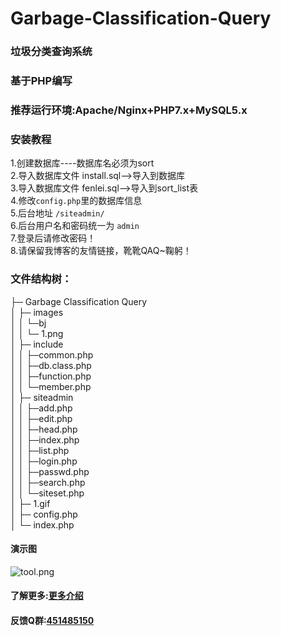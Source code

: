 # Garbage-Classification-Query

### 垃圾分类查询系统

### 基于PHP编写

### 推荐运行环境:Apache/Nginx+PHP7.x+MySQL5.x
### 安装教程<br >
1.创建数据库----数据库名必须为sort<br >
2.导入数据库文件 install.sql-->导入到数据库<br >
3.导入数据库文件 fenlei.sql-->导入到sort_list表<br >
4.修改`config.php`里的数据库信息<br >
5.后台地址 `/siteadmin/`<br >
6.后台用户名和密码统一为 `admin`<br >
7.登录后请修改密码！<br >
8.请保留我博客的友情链接，靴靴QAQ~鞠躬！<br >

### 文件结构树：<br >
├─ Garbage Classification Query<br >
│  ├─ images<br >
│  │  └─bj<br >
│  │    └─ 1.png<br >
│  ├─ include<br >
│  │  ├─common.php<br >
│  │  ├─db.class.php<br >
│  │  ├─function.php<br >
│  │  └─member.php<br >
│  ├─ siteadmin<br >
│  │  ├─add.php<br >
│  │  ├─edit.php<br >
│  │  ├─head.php<br >
│  │  ├─index.php<br >
│  │  ├─list.php<br >
│  │  ├─login.php<br >
│  │  ├─passwd.php<br >
│  │  ├─search.php<br >
│  │  └─siteset.php<br >
│  ├─ 1.gif<br >
│  ├─ config.php<br >
│  └─ index.php<br >

#### 演示图

![tool.png](https://i.loli.net/2020/03/31/YS7EUJcNGTjVfni.png)

#### 了解更多:<a href="https://www.citrons.cn/yuanma/255.html">更多介绍</a>

#### 反馈Q群:<a href="https://jq.qq.com/?_wv=1027&k=5ToO8AM">451485150</a>
